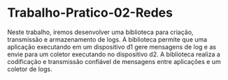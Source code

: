 # Trabalho-Pratico-02-Redes
Neste trabalho, iremos desenvolver uma biblioteca para criação, transmissão e armazenamento de logs. A biblioteca permite que uma aplicação executando em um dispositivo d1 gere mensagens de log e as envie para um coletor executando no dispositivo d2. A biblioteca realiza a codificação e transmissão confiável de mensagens entre aplicações e um coletor de logs.
